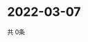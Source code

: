 # 2022-03-07
  共 0条

  <!-- BEGIN -->
  <!-- 最后更新时间Mon Mar 07 2022 02:02:54 GMT+0000 (Coordinated Universal Time) -->
  
  <!-- END -->
  
  